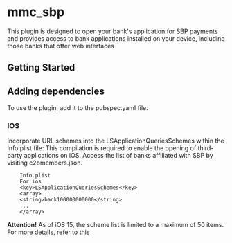 # mmc_sbp

This plugin is designed to open your bank's application for SBP payments and provides access to bank applications installed on your device, including those banks that offer web interfaces

## Getting Started

## Adding dependencies

To use the plugin, add it to the pubspec.yaml file.

### IOS

Incorporate URL schemes into the LSApplicationQueriesSchemes within the Info.plist file:
This compilation is required to enable the opening of third-party applications on iOS.
Access the list of banks affiliated with SBP by visiting c2bmembers.json.

```
    Info.plist
    For ios
    <key>LSApplicationQueriesSchemes</key>
    <array>
    <string>bank100000000000</string>
    ...
    </array>
```

<b>Attention!</b> As of iOS 15, the scheme list is limited to a maximum of 50 items. 
For more details, refer to [this](https://developer.apple.com/documentation/uikit/uiapplication/1622952-canopenurl#discussion)